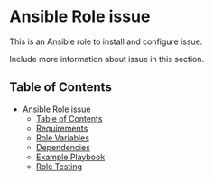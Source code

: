 Ansible Role issue
=========

This is an Ansible role to install and configure issue.

Include more information about issue in this section.

Table of Contents
-----------------
- [Ansible Role issue](#ansible-role-issue)
  - [Table of Contents](#table-of-contents)
  - [Requirements](#requirements)
  - [Role Variables](#role-variables)
  - [Dependencies](#dependencies)
  - [Example Playbook](#example-playbook)
  - [Role Testing](#role-testing)

